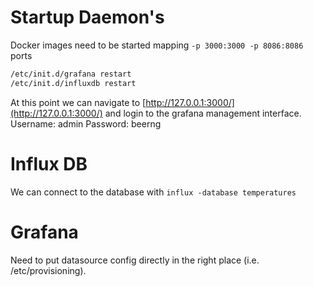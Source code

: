 # Startup Daemon's


Docker images need to be started mapping `-p 3000:3000 -p 8086:8086` ports


```bash
/etc/init.d/grafana restart
/etc/init.d/influxdb restart
```

At this point we can navigate to [http://127.0.0.1:3000/](http://127.0.0.1:3000/) and login to the grafana management interface. Username: admin  Password: beerng



# Influx DB

We can connect to the database with `influx -database temperatures`



# Grafana

Need to put datasource config directly in the right place (i.e. /etc/provisioning).


